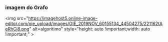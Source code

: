 ### imagem do Grafo 

<a target="_blank"><img src="https://imagehost5.online-image-editor.com/oie_upload/images/OIE_2019NOV_60155134_44504275/221162tAeRhCj8.png" alt=algoritimo" style="height: auto !important;width: auto !important;" ></a>
